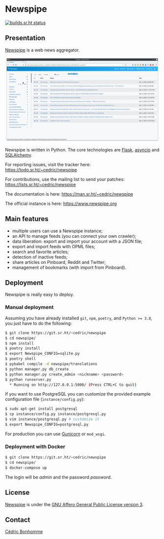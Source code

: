 # Newspipe

[![builds.sr.ht status](https://builds.sr.ht/~cedric/newspipe.svg)](https://builds.sr.ht/~cedric/newspipe)

## Presentation

[Newspipe](https://git.sr.ht/~cedric/newspipe) is a web news aggregator.

![Newspipe Home page](docs/static/newspipe_home-page.png "Newspipe Home page")

Newspipe is written in Python. The core technologies are
[Flask](http://flask.pocoo.org),
[asyncio](https://www.python.org/dev/peps/pep-3156/) and
[SQLAlchemy](http://www.sqlalchemy.org).

For reporting issues, visit the tracker here:
https://todo.sr.ht/~cedric/newspipe

For contributions, use the mailing list to send your patches:
https://lists.sr.ht/~cedric/newspipe

The documentation is here:
https://man.sr.ht/~cedric/newspipe

The official instance is here:
https://www.newspipe.org

## Main features

* multiple users can use a Newspipe instance;
* an API to manage feeds (you can connect your own crawler);
* data liberation: export and import your account with a JSON file;
* export and import feeds with OPML files;
* search and favorite articles;
* detection of inactive feeds;
* share articles on Pinboard, Reddit and Twitter;
* management of bookmarks (with import from Pinboard).


## Deployment

Newspipe is really easy to deploy.

### Manual deployment

Assuming you have already installed ``git``, ``npm``, ``poetry``,  and
``Python >= 3.8``, you just have to do the following:

```bash
$ git clone https://git.sr.ht/~cedric/newspipe
$ cd newspipe/
$ npm install
$ poetry install
$ export Newspipe_CONFIG=sqlite.py
$ poetry shell
$ pybabel compile -d newspipe/translations
$ python manager.py db_create
$ python manager.py create_admin <nickname> <password>
$ python runserver.py
  * Running on http://127.0.0.1:5000/ (Press CTRL+C to quit)
```

If you want to use PostgreSQL you can customize
the provided example configuration file (``instance/config.py``):

```bash
$ sudo apt-get install postgresql
$ cp instance/config.py instance/postgresql.py
$ vim instance/postgresql.py # customize it
$ export Newspipe_CONFIG=postgresql.py
```

For production you can use [Gunicorn](https://gunicorn.org) or ``mod_wsgi``.

### Deployment with Docker

```bash
$ git clone https://git.sr.ht/~cedric/newspipe
$ cd newspipe/
$ docker-compose up
```

The login will be *admin* and the password *password*.


## License

[Newspipe](https://git.sr.ht/~cedric/newspipe) is under the
[GNU Affero General Public License version 3](https://www.gnu.org/licenses/agpl-3.0.html).


## Contact

[Cédric Bonhomme](https://www.cedricbonhomme.org)
